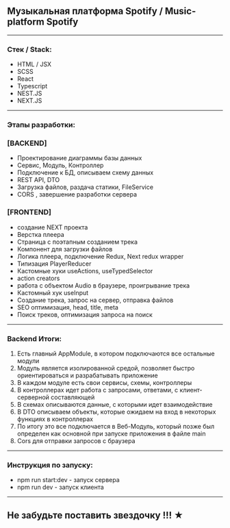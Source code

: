 
## Музыкальная платформа Spotify / Music-platform Spotify

---

### Стек / Stack: 

* HTML / JSX 
* SCSS
* React
* Typescript
* NEST.JS
* NEXT.JS

---

### Этапы разработки: 

### [BACKEND]

* Проектирование диаграммы базы данных
* Сервис, Модуль, Контроллер
* Подключение к БД, описываем схему данных
* REST API, DTO
* Загрузка файлов, раздача статики, FileService
* CORS , завершение разработки сервера

### [FRONTEND] 

* создание NEXT проекта
* Верстка плеера
* Страница с поэтапным созданием трека
* Компонент для загрузки файлов
* Логика плеера, подключение Redux, Next redux wrapper
* Типизация PlayerReducer
* Кастомные хуки useActions, useTypedSelector 
* action creators
* работа с объектом Audio в браузере, проигрывание трека
* Кастомный хук useInput
* Создание трека, запрос на сервер, отправка файлов
* SEO оптимизация, head, title, meta
* Поиск треков, оптимизация запроса на поиск

---

### Backend Итоги: 

1. Есть главный AppModule, в котором подключаются все остальные модули
2. Модуль является изолированной средой, позволяет быстро ориентироваться и разрабатывать приложение 
3. В каждом модуле есть свои сервисы, схемы, контроллеры
4. В контроллерах идет работа с запросами, ответами, с клиент-серверной составляющей 
5. В схемах описываются данные, с которыми идет взаимодействие 
6. В DTO описываем объекты, которые ожидаем на вход в некоторых функциях в контроллерах
7. По итогу это все подключается в Веб-Модуль, который позже был определен как основной при запуске приложения в файле main 
8. Cors для отправки запросов с браузера 

---

### Инструкция по запуску:

* npm run start:dev - запуск сервера
* npm run dev - запуск клиента

---

## Не забудьте поставить звездочку !!! ★ 
